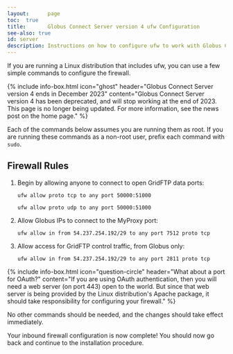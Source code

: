 ```yaml
---
layout:      page
toc:  true
title:       Globus Connect Server version 4 ufw Configuration
see-also: true
id: server
description: Instructions on how to configure ufw to work with Globus Connect Server version 4.
---
```


If you are running a Linux distribution that includes ufw, you can use a few
simple commands to configure the firewall.

{% include info-box.html
   icon="ghost"
   header="Globus Connect Server version 4 ends in December 2023"
   content="Globus Connect Server version 4 has been deprecated, and will stop working at the end of 2023.  This page is no longer being updated.  For more information, see the news post on the home page."
%}

Each of the commands below assumes you are running them as root.  If you are
running these commands as a non-root user, prefix each command with `sudo`.

## Firewall Rules

1. Begin by allowing anyone to connect to open GridFTP data ports:

   `ufw allow proto tcp to any port 50000:51000`

   `ufw allow proto udp to any port 50000:51000`

2. Allow Globus IPs to connect to the MyProxy port:

   `ufw allow in from 54.237.254.192/29 to any port 7512 proto tcp`

3. Allow access for GridFTP control traffic, from Globus only:

   `ufw allow in from 54.237.254.192/29 to any port 2811 proto tcp`

{% include info-box.html
   icon="question-circle"
   header="What about a port for OAuth?"
   content="If you are using OAuth authentication, then you will need a web server (on port 443) open to the world.  But since that web server is being provided by the Linux distribution's Apache package, it should take responsibility for configuring your firewall."
%}

No other commands should be needed, and the changes should take effect
immediately.

Your inbound firewall configuration is now complete!  You should now go back
and continue to the installation procedure.





